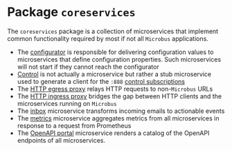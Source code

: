 # Package `coreservices`

The `coreservices` package is a collection of microservices that implement common functionality required by most if not all `Microbus` applications.

* The [configurator](../structure/coreservices-configurator.md) is responsible for delivering configuration values to microservices that define configuration properties. Such microservices will not start if they cannot reach the configurator
* [Control](../structure/coreservices-control.md) is not actually a microservice but rather a stub microservice used to generate a client for the `:888` [control subscriptions](../tech/controlsubs.md)
* The [HTTP egress proxy](../structure/coreservices-httpegress.md) relays HTTP requests to non-`Microbus` URLs
* The [HTTP ingress proxy](../structure/coreservices-httpingress.md) bridges the gap between HTTP clients and the microservices running on `Microbus`
* The [inbox](../structure/coreservices-inbox.md) microservice transforms incoming emails to actionable events
* The [metrics](../structure/coreservices-metrics.md) microservice aggregates metrics from all microservices in response to a request from Prometheus
* The [OpenAPI portal](../structure/coreservices-openapiportal.md) microservice renders a catalog of the OpenAPI endpoints of all microservices.
